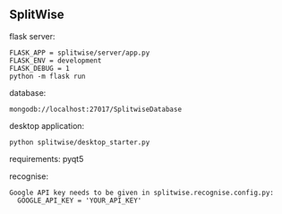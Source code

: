 ## SplitWise

flask server:
```
FLASK_APP = splitwise/server/app.py
FLASK_ENV = development
FLASK_DEBUG = 1
python -m flask run
```

database:
```
mongodb://localhost:27017/SplitwiseDatabase
```

desktop application:
```
python splitwise/desktop_starter.py
```
requirements:
pyqt5

recognise:
```
Google API key needs to be given in splitwise.recognise.config.py:
  GOOGLE_API_KEY = 'YOUR_API_KEY'
```
